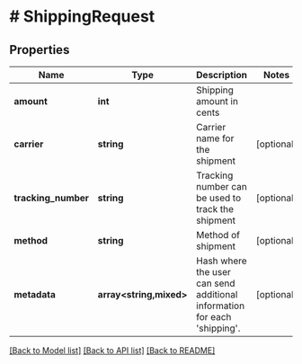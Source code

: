 # # ShippingRequest

## Properties

Name | Type | Description | Notes
------------ | ------------- | ------------- | -------------
**amount** | **int** | Shipping amount in cents |
**carrier** | **string** | Carrier name for the shipment | [optional]
**tracking_number** | **string** | Tracking number can be used to track the shipment | [optional]
**method** | **string** | Method of shipment | [optional]
**metadata** | **array<string,mixed>** | Hash where the user can send additional information for each &#39;shipping&#39;. | [optional]

[[Back to Model list]](../../README.md#models) [[Back to API list]](../../README.md#endpoints) [[Back to README]](../../README.md)

